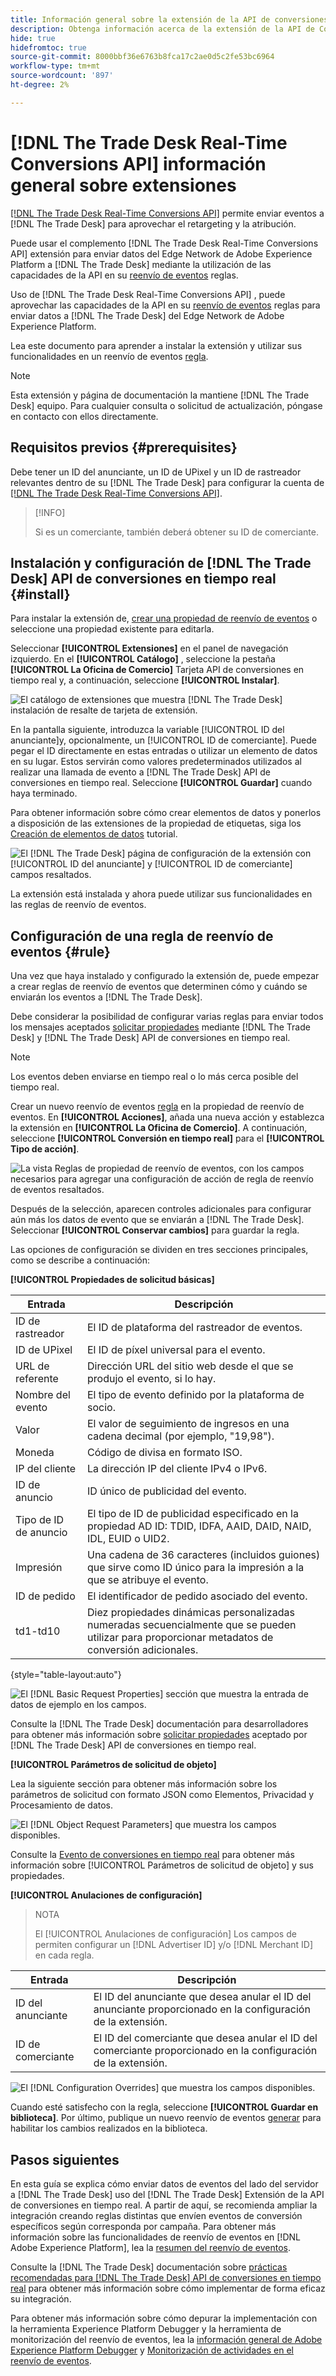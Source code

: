 ```yaml
---
title: Información general sobre la extensión de la API de conversiones en tiempo real de Trade Desk
description: Obtenga información acerca de la extensión de la API de Conversiones en tiempo real de Trade Desk para el reenvío de eventos en Adobe Experience Platform.
hide: true
hidefromtoc: true
source-git-commit: 8000bbf36e6763b8fca17c2ae0d5c2fe53bc6964
workflow-type: tm+mt
source-wordcount: '897'
ht-degree: 2%

---
```


# [!DNL The Trade Desk Real-Time Conversions API] información general sobre extensiones

[[!DNL The Trade Desk Real-Time Conversions API]](https://partner.thetradedesk.com/v3/portal/data/doc/DataConversionEventsApi) permite enviar eventos a [!DNL The Trade Desk] para aprovechar el retargeting y la atribución.

Puede usar el complemento [!DNL The Trade Desk Real-Time Conversions API] extensión para enviar datos del Edge Network de Adobe Experience Platform a [!DNL The Trade Desk] mediante la utilización de las capacidades de la API en su [reenvío de eventos](../../../ui/event-forwarding/overview.md) reglas.

Uso de [!DNL The Trade Desk Real-Time Conversions API] , puede aprovechar las capacidades de la API en su [reenvío de eventos](../../../ui/event-forwarding/overview.md) reglas para enviar datos a [!DNL The Trade Desk] del Edge Network de Adobe Experience Platform.

Lea este documento para aprender a instalar la extensión y utilizar sus funcionalidades en un reenvío de eventos [regla](../../../ui/managing-resources/rules.md).

>[!NOTE]
>
>Esta extensión y página de documentación la mantiene [!DNL The Trade Desk] equipo. Para cualquier consulta o solicitud de actualización, póngase en contacto con ellos directamente.

## Requisitos previos {#prerequisites}

Debe tener un ID del anunciante, un ID de UPixel y un ID de rastreador relevantes dentro de su [!DNL The Trade Desk] para configurar la cuenta de [[!DNL The Trade Desk Real-Time Conversions API]](https://partner.thetradedesk.com/v3/portal/data/doc/DataConversionEventsApi).

>[!INFO]
>
>Si es un comerciante, también deberá obtener su ID de comerciante.

## Instalación y configuración de [!DNL The Trade Desk] API de conversiones en tiempo real {#install}

Para instalar la extensión de, [crear una propiedad de reenvío de eventos](../../../ui/event-forwarding/overview.md#properties) o seleccione una propiedad existente para editarla.

Seleccionar **[!UICONTROL Extensiones]** en el panel de navegación izquierdo. En el **[!UICONTROL Catálogo]** , seleccione la pestaña **[!UICONTROL La Oficina de Comercio]** Tarjeta API de conversiones en tiempo real y, a continuación, seleccione **[!UICONTROL Instalar]**.

![El catálogo de extensiones que muestra [!DNL The Trade Desk] instalación de resalte de tarjeta de extensión.](../../../images/extensions/server/tradedesk/install-extension.png)

En la pantalla siguiente, introduzca la variable [!UICONTROL ID del anunciante]y, opcionalmente, un [!UICONTROL ID de comerciante]. Puede pegar el ID directamente en estas entradas o utilizar un elemento de datos en su lugar. Estos servirán como valores predeterminados utilizados al realizar una llamada de evento a [!DNL The Trade Desk] API de conversiones en tiempo real. Seleccione **[!UICONTROL Guardar]** cuando haya terminado.

Para obtener información sobre cómo crear elementos de datos y ponerlos a disposición de las extensiones de la propiedad de etiquetas, siga los [Creación de elementos de datos](https://experienceleague.adobe.com/en/docs/platform-learn/data-collection/tags/create-data-elements) tutorial.

![El [!DNL The Trade Desk] página de configuración de la extensión con [!UICONTROL ID del anunciante] y [!UICONTROL ID de comerciante] campos resaltados.](../../../images/extensions/server/tradedesk/configure-extension.png)

La extensión está instalada y ahora puede utilizar sus funcionalidades en las reglas de reenvío de eventos.

## Configuración de una regla de reenvío de eventos {#rule}

Una vez que haya instalado y configurado la extensión de, puede empezar a crear reglas de reenvío de eventos que determinen cómo y cuándo se enviarán los eventos a [!DNL The Trade Desk].

Debe considerar la posibilidad de configurar varias reglas para enviar todos los mensajes aceptados [solicitar propiedades](https://partner.thetradedesk.com/v3/portal/data/doc/DataConversionEventsApi#properties) mediante [!DNL The Trade Desk] y [!DNL The Trade Desk] API de conversiones en tiempo real.

>[!NOTE]
>
>Los eventos deben enviarse en tiempo real o lo más cerca posible del tiempo real.

Crear un nuevo reenvío de eventos [regla](../../../ui/managing-resources/rules.md) en la propiedad de reenvío de eventos. En **[!UICONTROL Acciones]**, añada una nueva acción y establezca la extensión en **[!UICONTROL La Oficina de Comercio]**. A continuación, seleccione **[!UICONTROL Conversión en tiempo real]** para el **[!UICONTROL Tipo de acción]**.

![La vista Reglas de propiedad de reenvío de eventos, con los campos necesarios para agregar una configuración de acción de regla de reenvío de eventos resaltados.](../../../images/extensions/server/tradedesk/tradedesk-event-action.png)

Después de la selección, aparecen controles adicionales para configurar aún más los datos de evento que se enviarán a [!DNL The Trade Desk]. Seleccionar **[!UICONTROL Conservar cambios]** para guardar la regla.

Las opciones de configuración se dividen en tres secciones principales, como se describe a continuación:

**[!UICONTROL Propiedades de solicitud básicas]**

| Entrada | Descripción |
| --- | --- |
| ID de rastreador | El ID de plataforma del rastreador de eventos. |
| ID de UPixel | El ID de píxel universal para el evento. |
| URL de referente | Dirección URL del sitio web desde el que se produjo el evento, si lo hay. |
| Nombre del evento | El tipo de evento definido por la plataforma de socio. |
| Valor | El valor de seguimiento de ingresos en una cadena decimal (por ejemplo, &quot;19,98&quot;). |
| Moneda | Código de divisa en formato ISO. |
| IP del cliente | La dirección IP del cliente IPv4 o IPv6. |
| ID de anuncio | ID único de publicidad del evento. |
| Tipo de ID de anuncio | El tipo de ID de publicidad especificado en la propiedad AD ID: TDID, IDFA, AAID, DAID, NAID, IDL, EUID o UID2. |
| Impresión | Una cadena de 36 caracteres (incluidos guiones) que sirve como ID único para la impresión a la que se atribuye el evento. |
| ID de pedido | El identificador de pedido asociado del evento. |
| td1-td10 | Diez propiedades dinámicas personalizadas numeradas secuencialmente que se pueden utilizar para proporcionar metadatos de conversión adicionales. |

{style="table-layout:auto"}

![El [!DNL Basic Request Properties] sección que muestra la entrada de datos de ejemplo en los campos.](../../../images/extensions/server/tradedesk/configure-extension-basic-request-properties.png)

Consulte la [!DNL The Trade Desk] documentación para desarrolladores para obtener más información sobre [solicitar propiedades](https://partner.thetradedesk.com/v3/portal/data/doc/DataConversionEventsApi#properties) aceptado por [!DNL The Trade Desk] API de conversiones en tiempo real.

**[!UICONTROL Parámetros de solicitud de objeto]**

Lea la siguiente sección para obtener más información sobre los parámetros de solicitud con formato JSON como Elementos, Privacidad y Procesamiento de datos.

![El [!DNL Object Request Parameters] que muestra los campos disponibles.](../../../images/extensions/server/tradedesk/configure-object-request-params.png)

Consulte la [Evento de conversiones en tiempo real](https://partner.thetradedesk.com/v3/portal/data/doc/DataConversionEventsApi#properties-items) para obtener más información sobre [!UICONTROL Parámetros de solicitud de objeto] y sus propiedades.

**[!UICONTROL Anulaciones de configuración]**

>NOTA
>
>El [!UICONTROL Anulaciones de configuración] Los campos de permiten configurar un [!DNL Advertiser ID] y/o [!DNL Merchant ID] en cada regla.

| Entrada | Descripción |
| --- | --- |
| ID del anunciante | El ID del anunciante que desea anular el ID del anunciante proporcionado en la configuración de la extensión. |
| ID de comerciante | El ID del comerciante que desea anular el ID del comerciante proporcionado en la configuración de la extensión. |

![El [!DNL Configuration Overrides] que muestra los campos disponibles.](../../../images/extensions/server/tradedesk/configure-overrides.png)

Cuando esté satisfecho con la regla, seleccione **[!UICONTROL Guardar en biblioteca]**. Por último, publique un nuevo reenvío de eventos [generar](../../../ui/publishing/builds.md) para habilitar los cambios realizados en la biblioteca.

## Pasos siguientes

En esta guía se explica cómo enviar datos de eventos del lado del servidor a [!DNL The Trade Desk] uso del [!DNL The Trade Desk] Extensión de la API de conversiones en tiempo real. A partir de aquí, se recomienda ampliar la integración creando reglas distintas que envíen eventos de conversión específicos según corresponda por campaña. Para obtener más información sobre las funcionalidades de reenvío de eventos en [!DNL Adobe Experience Platform], lea la [resumen del reenvío de eventos](../../../ui/event-forwarding/overview.md).

Consulte la [!DNL The Trade Desk] documentación sobre [prácticas recomendadas para [!DNL The Trade Desk] API de conversiones en tiempo real](https://www.facebook.com/business/help/308855623839366?id=818859032317965) para obtener más información sobre cómo implementar de forma eficaz su integración.

Para obtener más información sobre cómo depurar la implementación con la herramienta Experience Platform Debugger y la herramienta de monitorización del reenvío de eventos, lea la [información general de Adobe Experience Platform Debugger](../../../../debugger/home.md) y [Monitorización de actividades en el reenvío de eventos](../../../ui/event-forwarding/monitoring.md).
